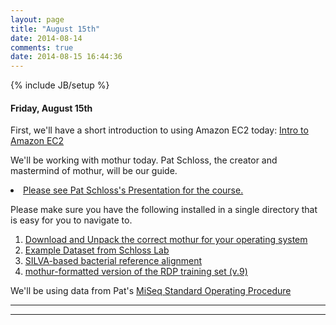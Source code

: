 ```yaml
---
layout: page
title: "August 15th"
date: 2014-08-14
comments: true
date: 2014-08-15 16:44:36
---
```

{% include JB/setup %}

#### Friday, August 15th

First, we'll have a short introduction to using Amazon EC2 today: [Intro to Amazon EC2](https://edamame-course.github.io/docs/intro_to_ec2_instance.html)

We'll be working with mothur today.  Pat Schloss, the creator and mastermind of mothur, will be our guide.

<li><a href="http://pschloss.github.io/2014_08_15-mothur/#1">Please see Pat Schloss's Presentation for the course.</a></li>

Please make sure you have the following installed in a single directory that is easy for you to navigate to.

1. [Download and Unpack the correct mothur for your operating system](http://www.mothur.org/wiki/Download_mothur)
2. [Example Dataset from Schloss Lab](http://www.mothur.org/w/images/d/d6/MiSeqSOPData.zip)
3. [SILVA-based bacterial reference alignment](http://www.mothur.org/w/images/9/98/Silva.bacteria.zip)
4. [mothur-formatted version of the RDP training set (v.9)](http://www.mothur.org/w/images/5/59/Trainset9_032012.pds.zip)

We'll be using data from Pat's [MiSeq Standard Operating Procedure](http://www.mothur.org/wiki/MiSeq_SOP)

-----------------------------------------------
-----------------------------------------------
